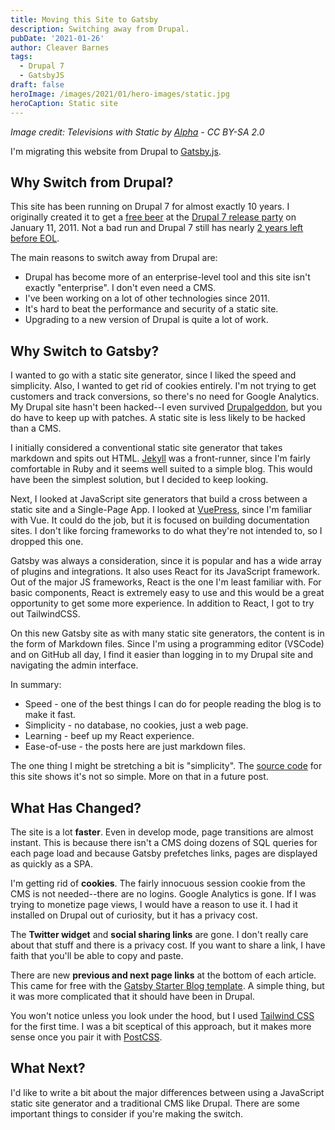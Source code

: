 ```yaml
---
title: Moving this Site to Gatsby
description: Switching away from Drupal.
pubDate: '2021-01-26'
author: Cleaver Barnes
tags:
  - Drupal 7
  - GatsbyJS
draft: false
heroImage: /images/2021/01/hero-images/static.jpg
heroCaption: Static site
---
```

*Image credit: Televisions with Static by [Alpha](https://www.flickr.com/photos/10559879@N00/3074274626) - CC BY-SA 2.0*

I'm migrating this website from Drupal to [Gatsby.js](https://gatsbyjs.org).
## Why Switch from Drupal?

This site has been running on Drupal 7 for almost exactly 10 years. I originally created it to get a [free beer](/blog/drupal-hookpagealter-example) at the [Drupal 7 release party](https://groups.drupal.org/node/113014) on January 11, 2011. Not a bad run and Drupal 7 still has nearly [2 years left before EOL](https://www.drupal.org/psa-2019-02-25).

The main reasons to switch away from Drupal are:

<!-- more -->
- Drupal has become more of an enterprise-level tool and this site isn't exactly "enterprise". I don't even need a CMS.
- I've been working on a lot of other technologies since 2011.
- It's hard to beat the performance and security of a static site.
- Upgrading to a new version of Drupal is quite a lot of work.

## Why Switch to Gatsby?

I wanted to go with a static site generator, since I liked the speed and simplicity. Also, I wanted to get rid of cookies entirely. I'm not trying to get customers and track conversions, so there's no need for Google Analytics. My Drupal site hasn't been hacked--I even survived [Drupalgeddon](https://www.drupal.org/forum/newsletters/security-advisories-for-drupal-core/2014-10-15/sa-core-2014-005-drupal-core-sql), but you do have to keep up with patches. A static site is less likely to be hacked than a CMS.

I initially considered a conventional static site generator that takes markdown and spits out HTML. [Jekyll](https://jekyllrb.com/) was a front-runner, since I'm fairly comfortable in Ruby and it seems well suited to a simple blog. This would have been the simplest solution, but I decided to keep looking.

Next, I looked at JavaScript site generators that build a cross between a static site and a Single-Page App. I looked at [VuePress](https://vuepress.vuejs.org/), since I'm familiar with Vue. It could do the job, but it is focused on building documentation sites. I don't like forcing frameworks to do what they're not intended to, so I dropped this one.

Gatsby was always a consideration, since it is popular and has a wide array of plugins and integrations. It also uses React for its JavaScript framework. Out of the major JS frameworks, React is the one I'm least familiar with. For basic components, React is extremely easy to use and this would be a great opportunity to get some more experience. In addition to React, I got to try out TailwindCSS.

On this new Gatsby site as with many static site generators, the content is in the form of Markdown files. Since I'm using a programming editor (VSCode) and on GitHub all day, I find it easier than logging in to my Drupal site and navigating the admin interface.

In summary:

- Speed - one of the best things I can do for people reading the blog is to make it fast.
- Simplicity - no database, no cookies, just a web page.
- Learning - beef up my React experience.
- Ease-of-use - the posts here are just markdown files.

The one thing I might be stretching a bit is "simplicity". The [source code](https://github.com/cleaver/cleaver-gatsby) for this site shows it's not so simple. More on that in a future post.

## What Has Changed?

The site is a lot **faster**. Even in develop mode, page transitions are almost instant. This is because there isn't a CMS doing dozens of SQL queries for each page load and because Gatsby prefetches links, pages are displayed as quickly as a SPA.

I'm getting rid of **cookies**. The fairly innocuous session cookie from the CMS is not needed--there are no logins. Google Analytics is gone. If I was trying to monetize page views, I would have a reason to use it. I had it installed on Drupal out of curiosity, but it has a privacy cost.

The **Twitter widget** and **social sharing links** are gone. I don't really care about that stuff and there is a privacy cost. If you want to share a link, I have faith that you'll be able to copy and paste.

There are new **previous and next page links** at the bottom of each article. This came for free with the [Gatsby Starter Blog template](https://github.com/gatsbyjs/gatsby-starter-blog). A simple thing, but it was more complicated that it should have been in Drupal.

You won't notice unless you look under the hood, but I used [Tailwind CSS](https://tailwindcss.com/) for the first time. I was a bit sceptical of this approach, but it makes more sense once you pair it with [PostCSS](https://postcss.org/).

## What Next?

I'd like to write a bit about the major differences between using a JavaScript static site generator and a traditional CMS like Drupal. There are some important things to consider if you're making the switch.
